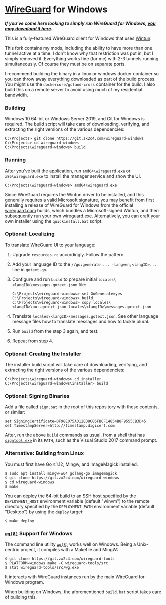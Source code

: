 # [WireGuard](https://www.wireguard.com/) for Windows

***If you've come here looking to simply run WireGuard for Windows, [you may download it here](https://www.wireguard.com/install/).***

This is a fully-featured WireGuard client for Windows that uses [Wintun](https://www.wintun.net/).

This fork contains my mods, including the ability to have more than one tunnel active at a time. I don't know why that restriction was put in, but I simply removed it. Everything works fine (for me) with 2-3 tunnels running simultaneously. Of course they must be on separate ports.

I recommend building the binary in a linux or windows docker container so you can throw away everything downloaded as part of the build process. You might use the `dockercore/goland-cross` container for the build. I also build this on a remote server to avoid using much of my residential bandwidth.

### Building

Windows 10 64-bit or Windows Server 2019, and Git for Windows is required. The build script will take care of downloading, verifying, and extracting the right versions of the various dependencies:

```
C:\Projects> git clone https://git.zx2c4.com/wireguard-windows
C:\Projects> cd wireguard-windows
C:\Projects\wireguard-windows> build
```

### Running

After you've built the application, run `amd64\wireguard.exe` or `x86\wireguard.exe` to install the manager service and show the UI.

```
C:\Projects\wireguard-windows> amd64\wireguard.exe
```

Since WireGuard requires the Wintun driver to be installed, and this generally requires a valid Microsoft signature, you may benefit from first installing a release of WireGuard for Windows from the official [wireguard.com](https://www.wireguard.com/install/) builds, which bundles a Microsoft-signed Wintun, and then subsequently run your own wireguard.exe. Alternatively, you can craft your own installer using the `quickinstall.bat` script.

### Optional: Localizing

To translate WireGuard UI to your language:

1. Upgrade `resources.rc` accordingly. Follow the pattern.

2. Add your language ID to the `//go:generate ... -lang=en,<langID>...` line in `gotext.go`.

3. Configure and run `build` to prepare initial `locales\<langID>\messages.gotext.json` file:

   ```
   C:\Projects\wireguard-windows> set GoGenerate=yes
   C:\Projects\wireguard-windows> build
   C:\Projects\wireguard-windows> copy locales\<langID>\out.gotext.json locales\<langID>\messages.gotext.json
   ```

4. Translate `locales\<langID>\messages.gotext.json`. See other language message files how to translate messages and how to tackle plural.

5. Run `build` from the step 3 again, and test.

6. Repeat from step 4.

### Optional: Creating the Installer

The installer build script will take care of downloading, verifying, and extracting the right versions of the various dependencies:

```
C:\Projects\wireguard-windows> cd installer
C:\Projects\wireguard-windows\installer> build
```

### Optional: Signing Binaries

Add a file called `sign.bat` in the root of this repository with these contents, or similar:

```
set SigningCertificate=DF98E075A012ED8C86FBCF14854B8F9555CB3D45
set TimestampServer=http://timestamp.digicert.com
```

After, run the above `build` commands as usual, from a shell that has [`signtool.exe`](https://docs.microsoft.com/en-us/windows/desktop/SecCrypto/signtool) in its `PATH`, such as the Visual Studio 2017 command prompt.

### Alternative: Building from Linux

You must first have Go ≥1.12, Mingw, and ImageMagick installed.

```
$ sudo apt install mingw-w64 golang-go imagemagick
$ git clone https://git.zx2c4.com/wireguard-windows
$ cd wireguard-windows
$ make
```

You can deploy the 64-bit build to an SSH host specified by the `DEPLOYMENT_HOST` environment variable (default "winvm") to the remote directory specified by the `DEPLOYMENT_PATH` environment variable (default "Desktop") by using the `deploy` target:

```
$ make deploy
```

### [`wg(8)`](https://git.zx2c4.com/wireguard-tools/about/src/man/wg.8) Support for Windows

The command line utility [`wg(8)`](https://git.zx2c4.com/wireguard-tools/about/src/man/wg.8) works well on Windows. Being a Unix-centric project, it compiles with a Makefile and MingW:

```
$ git clone https://git.zx2c4.com/wireguard-tools
$ PLATFORM=windows make -C wireguard-tools/src
$ stat wireguard-tools/src/wg.exe
```

It interacts with WireGuard instances run by the main WireGuard for Windows program.

When building on Windows, the aforementioned `build.bat` script takes care of building this.
